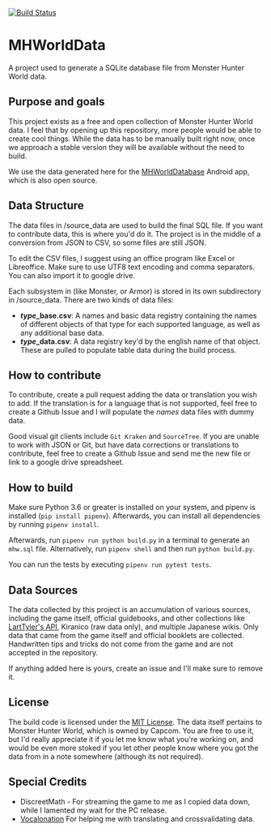 [![Build Status](https://travis-ci.org/CarlosFdez/MHWorldData.svg?branch=master)](https://travis-ci.org/CarlosFdez/MHWorldData)

# MHWorldData
A project used to generate a SQLite database file from Monster Hunter World data.

## Purpose and goals
This project exists as a free and open collection of Monster Hunter World data. I feel that by opening up this repository, more people would be able to create cool things. While the data has to be manually built right now, once we approach a stable version they will be available without the need to build.

We use the data generated here for the [MHWorldDatabase](https://github.com/gatheringhallstudios/MHWorldDatabase) Android app, which is also open source. 

## Data Structure
The data files in /source_data are used to build the final SQL file. If you want to contribute data, this is where you'd do it. The project is in the middle of a conversion from JSON to CSV, so some files are still JSON.

To edit the CSV files, I suggest using an office program like Excel or Libreoffice. Make sure to use UTF8 text encoding and comma separators. You can also import it to google drive.

Each subsystem in (like Monster, or Armor) is stored in its own subdirectory in /source_data. There are two kinds of data files:
- ***type*_base.csv**: A names and basic data registry containing the names of different objects of that type for each supported language, as well as any additional base data.
- ***type*_data.csv**: A data registry key'd by the english name of that object. These are pulled to populate table data during the build process.

## How to contribute
To contribute, create a pull request adding the data or translation you wish to add. If the translation is for a language that is not supported, feel free to create a Github Issue and I will populate the *names* data files with dummy data.

Good visual git clients include `Git Kraken` and `SourceTree`. If you are unable to work with JSON or Git, but have data corrections or translations to contribute, feel free to create a Github Issue and send me the new file or link to a google drive spreadsheet.

## How to build
Make sure Python 3.6 or greater is installed on your system, and pipenv is installed (`pip install pipenv`). Afterwards, you can install all dependencies by running `pipenv install`.

Afterwards, run `pipenv run python build.py` in a terminal to generate an `mhw.sql` file. Alternatively, run `pipenv shell` and then run `python build.py`.

You can run the tests by executing `pipenv run pytest tests`.

## Data Sources
The data collected by this project is an accumulation of various sources, including the game itself, official guidebooks, and other collections like [LartTyler's API](https://github.com/LartTyler/MHWDB-Docs/wiki), Kiranico (raw data only), and multiple Japanese wikis. Only data that came from the game itself and official booklets are collected. Handwritten tips and tricks do not come from the game and are not accepted in the repository.

If anything added here is yours, create an issue and I'll make sure to remove it.

## License
The build code is licensed under the [MIT License](http://opensource.org/licenses/mit-license.php). The data itself pertains to Monster Hunter World, which is owned by Capcom. You are free to use it, but I'd really appreciate it if you let me know what you're working on, and would be even more stoked if you let other people know where you got the data from in a note somewhere (although its not required).

## Special Credits
- DiscreetMath - For streaming the game to me as I copied data down, while I lamented my wait for the PC release.
- [Vocalonation](https://github.com/ahctang) For helping me with translating and crossvalidating data.
